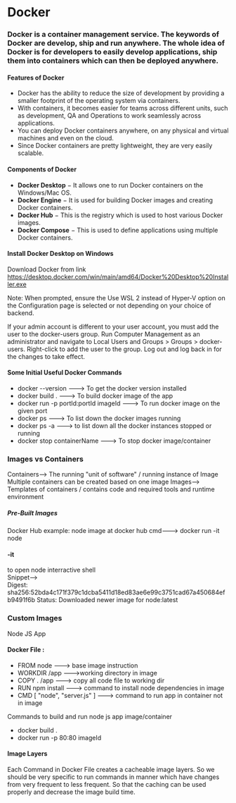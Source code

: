 # Docker

### Docker is a container management service. The keywords of Docker are develop, ship and run anywhere. The whole idea of Docker is for developers to easily develop applications, ship them into containers which can then be deployed anywhere.

#### Features of Docker

<ul>
<li>Docker has the ability to reduce the size of development by providing a smaller footprint of the operating system via containers.</li>
<li>With containers, it becomes easier for teams across different units, such as development, QA and Operations to work seamlessly across applications.</li>
<li>You can deploy Docker containers anywhere, on any physical and virtual machines and even on the cloud.</li>
<li>Since Docker containers are pretty lightweight, they are very easily scalable.</li>
</ul>

#### Components of Docker

<ul>
<li><b>Docker Desktop</b> − It allows one to run Docker containers on the Windows/Mac OS.</li>
<li><b>Docker Engine</b> − It is used for building Docker images and creating Docker containers.</li>
<li><b>Docker Hub</b> − This is the registry which is used to host various Docker images.</li>
<li><b>Docker Compose</b> − This is used to define applications using multiple Docker containers.</li>
</ul>

#### Install Docker Desktop on Windows

Download Docker from link https://desktop.docker.com/win/main/amd64/Docker%20Desktop%20Installer.exe

Note: When prompted, ensure the Use WSL 2 instead of Hyper-V option on the Configuration page is selected or not depending on your choice of backend.

If your admin account is different to your user account, you must add the user to the docker-users group. Run Computer Management as an administrator and navigate to Local Users and Groups > Groups > docker-users. Right-click to add the user to the group. Log out and log back in for the changes to take effect.

#### Some Initial Useful Docker Commands

<ul>
<li>docker --version ---> To get the docker version installed</li>
<li>docker build .   ---> To build docker image of the app</li>
<li>docker run -p portId:portId imageId ---> To run docker image on the given port</li>
<li>docker ps  ---> To list down the docker images running </li>
<li>docker ps -a  ---> to list down all the docker instances stopped or running</li>
<li>docker stop containerName  ---> To stop docker image/container</li>
</ul>

### Images vs Containers

Containers--> The running "unit of software" / running instance of Image
Multiple containers can be created based on one image
Images--> Templates of containers / contains code and required tools and runtime environment

##### Pre-Built Images

Docker Hub
example: node image at docker hub
cmd---> docker run -it node </br>

<h4>-it</h4> <span>to open node interractive shell</span></br>
Snippet--> </br>
Digest: sha256:52bda4c171f379c1dcba5411d18ed83ae6e99c3751cad67a450684efb9491f6b
Status: Downloaded newer image for node:latest

### Custom Images

Node JS App

<h4>Docker File :</h4>

<ul>
<li>FROM node ---> base image instruction</li>
<li>WORKDIR /app --->working directory in image</li>
<li>COPY . /app ---> copy all code file to working dir</li>
<li>RUN npm install ---> command to install node dependencies in image</li>
<li>CMD [ "node", "server.js" ] ---> command to run app in container not in image</li>
</ul>
Commands to build and run node js app image/container
<ul>
<li>docker build .</li>
<li>docker run -p 80:80 imageId</li>
</ul>

#### Image Layers

Each Command in Docker File creates a cacheable image layers. So we should be very specific to run commands in manner which have changes from very frequent to less frequent. So that the caching can be used properly and decrease the image build time.
